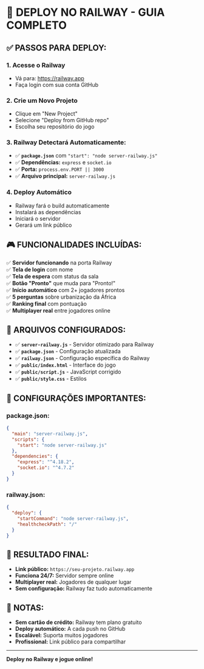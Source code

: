 # 🚀 DEPLOY NO RAILWAY - GUIA COMPLETO

## ✅ PASSOS PARA DEPLOY:

### 1. Acesse o Railway
- Vá para: https://railway.app
- Faça login com sua conta GitHub

### 2. Crie um Novo Projeto
- Clique em "New Project"
- Selecione "Deploy from GitHub repo"
- Escolha seu repositório do jogo

### 3. Railway Detectará Automaticamente:
- ✅ **`package.json`** com `"start": "node server-railway.js"`
- ✅ **Dependências:** `express` e `socket.io`
- ✅ **Porta:** `process.env.PORT || 3000`
- ✅ **Arquivo principal:** `server-railway.js`

### 4. Deploy Automático
- Railway fará o build automaticamente
- Instalará as dependências
- Iniciará o servidor
- Gerará um link público

## 🎮 FUNCIONALIDADES INCLUÍDAS:

✅ **Servidor funcionando** na porta Railway  
✅ **Tela de login** com nome  
✅ **Tela de espera** com status da sala  
✅ **Botão "Pronto"** que muda para "Pronto!"  
✅ **Início automático** com 2+ jogadores prontos  
✅ **5 perguntas** sobre urbanização da África  
✅ **Ranking final** com pontuação  
✅ **Multiplayer real** entre jogadores online  

## 📁 ARQUIVOS CONFIGURADOS:

- ✅ **`server-railway.js`** - Servidor otimizado para Railway
- ✅ **`package.json`** - Configuração atualizada
- ✅ **`railway.json`** - Configuração específica do Railway
- ✅ **`public/index.html`** - Interface do jogo
- ✅ **`public/script.js`** - JavaScript corrigido
- ✅ **`public/style.css`** - Estilos

## 🔧 CONFIGURAÇÕES IMPORTANTES:

### package.json:
```json
{
  "main": "server-railway.js",
  "scripts": {
    "start": "node server-railway.js"
  },
  "dependencies": {
    "express": "^4.18.2",
    "socket.io": "^4.7.2"
  }
}
```

### railway.json:
```json
{
  "deploy": {
    "startCommand": "node server-railway.js",
    "healthcheckPath": "/"
  }
}
```

## 🎯 RESULTADO FINAL:

- **Link público:** `https://seu-projeto.railway.app`
- **Funciona 24/7:** Servidor sempre online
- **Multiplayer real:** Jogadores de qualquer lugar
- **Sem configuração:** Railway faz tudo automaticamente

## 📝 NOTAS:

- **Sem cartão de crédito:** Railway tem plano gratuito
- **Deploy automático:** A cada push no GitHub
- **Escalável:** Suporta muitos jogadores
- **Profissional:** Link público para compartilhar

---

**Deploy no Railway e jogue online!**

